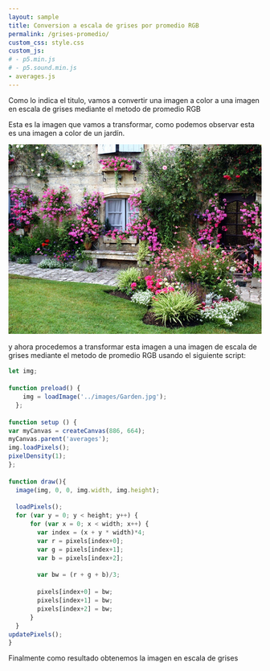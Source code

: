 ```yaml
---
layout: sample
title: Conversion a escala de grises por promedio RGB
permalink: /grises-promedio/
custom_css: style.css
custom_js:
# - p5.min.js
# - p5.sound.min.js
- averages.js
---
```

Como lo indica el titulo, vamos a convertir una imagen a color a una imagen en escala de grises mediante el metodo de promedio RGB

Esta es la imagen que vamos a transformar, como podemos observar esta es una imagen a color de un jardín.

<img src="../images/Garden.jpg" alt="Garden">

y ahora procedemos a transformar esta imagen a una imagen de escala de grises mediante el metodo de promedio RGB usando el siguiente script:

```js
let img;

function preload() {
    img = loadImage('../images/Garden.jpg');
  };

function setup () {
var myCanvas = createCanvas(886, 664);
myCanvas.parent('averages');
img.loadPixels();
pixelDensity(1);
};

function draw(){
  image(img, 0, 0, img.width, img.height);
  
  loadPixels();
  for (var y = 0; y < height; y++) {
      for (var x = 0; x < width; x++) {
        var index = (x + y * width)*4;
        var r = pixels[index+0];
        var g = pixels[index+1];
        var b = pixels[index+2];  
        
        var bw = (r + g + b)/3;
        
        pixels[index+0] = bw;
        pixels[index+1] = bw;
        pixels[index+2] = bw;
      }
  }
updatePixels();
}
```
Finalmente como resultado obtenemos la imagen en escala de grises
<div class="sketch-averages" id='averages'></div>
